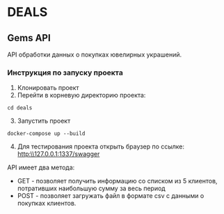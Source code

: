 # DEALS
## Gems API

API обработки данных о покупках ювелирных украшений.

### Инструкция по запуску проекта

1. Клонировать проект
2. Перейти в корневую директорию проекта: 
~~~
cd deals
~~~
3. Запустить проект
~~~
docker-compose up --build
~~~
4. Для тестирования проекта открыть браузер по ссылке: [http:\\\127.0.0.1:1337/swagger]()

API имеет два метода:
- GET - позволяет получить информацию со списком из 5 клиентов,
потративших наибольшую сумму за весь период
- POST - позволяет загружать файл в формате csv с данными о покупках клиентов.
